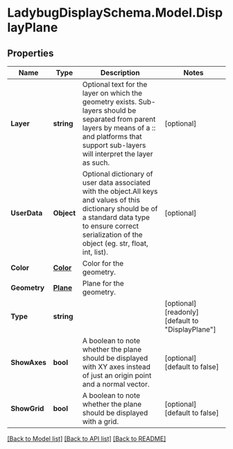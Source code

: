 
# LadybugDisplaySchema.Model.DisplayPlane

## Properties

Name | Type | Description | Notes
------------ | ------------- | ------------- | -------------
**Layer** | **string** | Optional text for the layer on which the geometry exists. Sub-layers should be separated from parent layers by means of a :: and platforms that support sub-layers will interpret the layer as such. | [optional] 
**UserData** | **Object** | Optional dictionary of user data associated with the object.All keys and values of this dictionary should be of a standard data type to ensure correct serialization of the object (eg. str, float, int, list). | [optional] 
**Color** | [**Color**](Color.md) | Color for the geometry. | 
**Geometry** | [**Plane**](Plane.md) | Plane for the geometry. | 
**Type** | **string** |  | [optional] [readonly] [default to "DisplayPlane"]
**ShowAxes** | **bool** | A boolean to note whether the plane should be displayed with XY axes instead of just an origin point and a normal vector. | [optional] [default to false]
**ShowGrid** | **bool** | A boolean to note whether the plane should be displayed with a grid. | [optional] [default to false]

[[Back to Model list]](../README.md#documentation-for-models)
[[Back to API list]](../README.md#documentation-for-api-endpoints)
[[Back to README]](../README.md)

